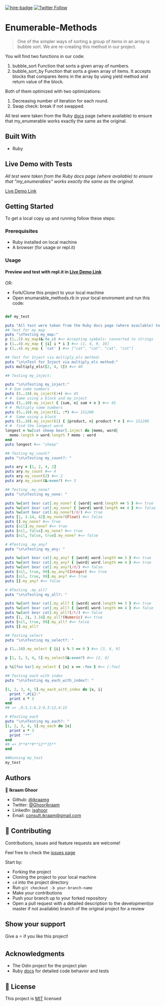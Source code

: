 [![hire-badge](https://img.shields.io/badge/Consult%20/%20Hire%20Ikraam-Click%20to%20Contact-brightgreen)](mailto:consult.ikraam@gmail.com) [![Twitter Follow](https://img.shields.io/twitter/follow/GhoorIkraam?label=Follow%20Ikraam%20on%20Twitter&style=social)](https://twitter.com/GhoorIkraam)

# Enumerable-Methods

> One of the simpler ways of sorting a group of items in an array is bubble sort. We are re-creating this method in our project.

You will find two functions in our code:

1. bubble_sort Function that sorts a given array of numbers.
2. bubble_sort_by Function that sorts a given array of items. It accepts blocks that compares items in the array by using yield method and return value of the block.

Both of them optimized with two optimizations:

1. Decreasing number of iteration for each round.
2. Swap check: break if not swapped.

All test were taken from the Ruby [docs](https://ruby-doc.org/core-2.6.5/Enumerable.html) page (where available) to ensure that my_enumerable works exactly the same as the original.

## Built With

- Ruby

## Live Demo with Tests

*All test were taken from the Ruby docs page (where available) to ensure that "my_enumerables" works exactly the same as the original.*

[Live Demo Link](https://repl.it/@iks007/EnumerablesTestBench)

## Getting Started

To get a local copy up and running follow these steps:

### Prerequisites

- Ruby installed on local machine
- A browser (for usage or repl.it)

### Usage

#### Preview and test with repl.it in [Live Demo Link](https://repl.it/@iks007/EnumerablesTestBench)

OR:

- Fork/Clone this project to your local machine
- Open enumarable_methods.rb in your local enviroment and run this code:

``` Ruby

def my_test

puts "All test were taken from the Ruby docs page (where available) to ensure that my_enumerable works exactly the same as the original."
## Test for my_map
puts "\nTesting my_map:"
p (1..5).my_map(&:to_s) #=> Accepting symbols: converted to strings
p (1..4).my_map { |i| i * i } #=> [1, 4, 9, 16]
p (1..4).my_map { 'cat' } #=> ["cat", "cat", "cat", "cat"]

## Test for Inject via multiply_els method:
puts "\n\nTest for Inject via multiply_els method:"
puts multiply_els([2, 4, 5]) #=> 40

## Testing my_inject:

puts "\n\nTesting my_inject:"
# # Sum some numbers
puts (5..10).my_inject(:+) #=> 45
# #  Same using a block and my_inject
puts (5..10).my_inject { |sum, n| sum + n } #=> 45
# #  Multiply some numbers
puts (5..10).my_inject(1, :*) #=> 151200
# #  Same using a block
puts (5..10).my_inject(1) { |product, n| product * n } #=> 151200
# #  find the longest word
longest = %w[cat sheep bear].inject do |memo, word|
  memo.length > word.length ? memo : word
end
puts longest #=> "sheep"

## Testing my_count?
puts "\n\nTesting my_count?: "

puts ary = [1, 2, 4, 2]
puts ary.my_count #=> 4
puts ary.my_count(2) #=> 2
puts ary.my_count(&:even?) #=> 3

## Testing .my_none?
puts "\n\nTesting my_none: "

puts %w[ant bear cat].my_none? { |word| word.length == 5 } #=> true
puts %w[ant bear cat].my_none? { |word| word.length >= 4 } #=> false
puts %w[ant bear cat].my_none?(/d/) #=> true
puts [1, 3.14, 42].my_none?(Float) #=> false
puts [].my_none? #=> true
puts [nil].my_none? #=> true
puts [nil, false].my_none? #=> true
puts [nil, false, true].my_none? #=> false

# #Testing .my_any?
puts "\n\nTesting my_any: "

puts %w[ant bear cat].my_any? { |word| word.length >= 3 } #=> true
puts %w[ant bear cat].my_any? { |word| word.length >= 4 } #=> true
puts %w[ant bear cat].my_any?(/d/) #=> false
puts [nil, true, 99].my_any?(Integer) #=> true
puts [nil, true, 99].my_any? #=> true
puts [].my_any? #=> false

# #Testing .my_all?
puts "\n\nTesting my_all?: "

puts %w[ant bear cat].my_all? { |word| word.length >= 3 } #=> true
puts %w[ant bear cat].my_all? { |word| word.length >= 4 } #=> false
puts %w[ant bear cat].my_all?(/t/) #=> false
puts [1, 2i, 3.14].my_all?(Numeric) #=> true
puts [nil, true, 99].my_all? #=> false
puts [].my_all?

## Testing select
puts "\n\nTesting my_select?: "

p (1..10).my_select { |i| i % 3 == 0 } #=> [3, 6, 9]

p [1, 2, 3, 4, 5].my_select(&:even?) #=> [2, 4]

p %i[foo bar].my_select { |x| x == :foo } #=> [:foo]

## Testing each with index
puts "\n\nTesting my_each_with_index?: "

[1, 2, 3, 4, 5].my_each_with_index do |x, i|
  print ",#{i}:"
  print x * 3
end
## => ,0:3,1:6,2:9,3:12,4:15

# #Testing each
puts "\n\nTesting my_each?: "
[1, 2, 3, 4, 5].my_each do |x|
  print x * 3
  print '**'
end
## => 3**6**9**12**15**
end

##Running my_test
my_test
```

## Authors

👤 **Ikraam Ghoor**

- Github: [@ikraamg](https://github.com/ikraamg)
- Twitter: [@GhoorIkraam](https://twitter.com/GhoorIkraam)
- LinkedIn: [isghoor](https://linkedin.com/isghoor)
- Email: [consult.ikraam@gmail.com](mailto:consult.ikraam@gmail.com)

## 🤝 Contributing

Contributions, issues and feature requests are welcome!

Feel free to check the [issues page](https://github.com/ikraamg/Enumerable-Methods/issues)

Start by:

- Forking the project
- Cloning the project to your local machine
- `cd` into the project directory
- Run `git checkout -b your-branch-name`
- Make your contributions
- Push your branch up to your forked repository
- Open a pull request with a detailed description to the development(or master if not available) branch of the original project for a review

## Show your support

Give a ⭐️ if you like this project!

## Acknowledgments

- The Odin project for the project plan
- Ruby [docs](https://ruby-doc.org/core-2.6.5/Enumerable.html) for detailed code behavior and tests

## 📝 License

This project is [MIT](LICENSE) licensed
